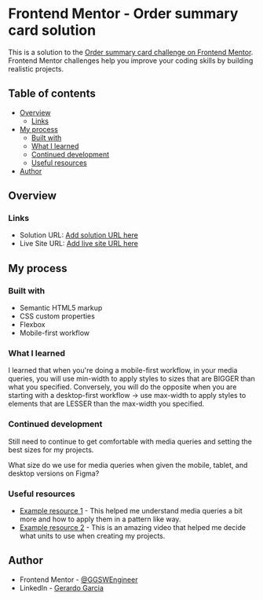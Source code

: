 # Frontend Mentor - Order summary card solution

This is a solution to the [Order summary card challenge on Frontend Mentor](https://www.frontendmentor.io/challenges/order-summary-component-QlPmajDUj). Frontend Mentor challenges help you improve your coding skills by building realistic projects. 

## Table of contents

- [Overview](#overview)
  - [Links](#links)
- [My process](#my-process)
  - [Built with](#built-with)
  - [What I learned](#what-i-learned)
  - [Continued development](#continued-development)
  - [Useful resources](#useful-resources)
- [Author](#author)


## Overview


### Links

- Solution URL: [Add solution URL here](https://your-solution-url.com)
- Live Site URL: [Add live site URL here](https://your-live-site-url.com)

## My process

### Built with

- Semantic HTML5 markup
- CSS custom properties
- Flexbox
- Mobile-first workflow


### What I learned

I learned that when you're doing a mobile-first workflow, in your media queries, you will use min-width to apply styles to sizes that are BIGGER than what you specified. Conversely, you will do the opposite when you are starting with a desktop-first workflow -> use max-width to apply styles to elements that are LESSER than the max-width you specified.

### Continued development

Still need to continue to get comfortable with media queries and setting the best sizes for my projects.

What size do we use for media queries when given the mobile, tablet, and desktop versions on Figma?

### Useful resources

- [Example resource 1](https://www.youtube.com/watch?v=K24lUqcT0Ms) - This helped me understand media queries a bit more and how to apply them in a pattern like way.
- [Example resource 2](https://www.youtube.com/watch?v=cGYUT0xkmaU&list=PL0-e1OMq5RP4BIrTQPrqu6Jxsfp94xK8Z&index=2) - This is an amazing video that helped me decide what units to use when creating my projects. 


## Author

- Frontend Mentor - [@GGSWEngineer](https://www.frontendmentor.io/profile/GGSWEngineer)
- LinkedIn - [Gerardo Garcia](https://www.linkedin.com/in/gerardo-garcia-19a794275)



